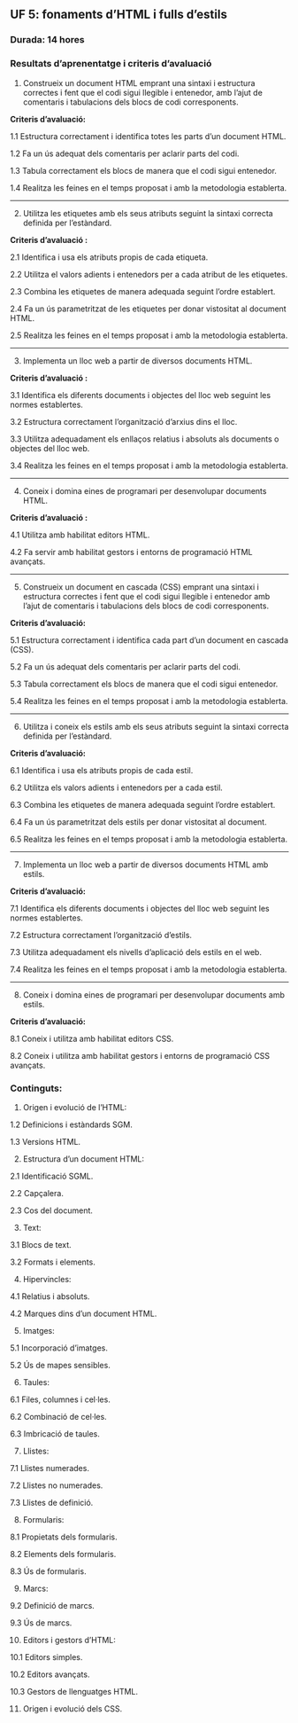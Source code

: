 ## UF 5: fonaments d’HTML i fulls d’estils 

### Durada: 14 hores 

### Resultats d’aprenentatge i criteris d’avaluació 

1. Construeix un document HTML emprant una sintaxi i estructura correctes i fent que el codi sigui llegible i entenedor, amb l’ajut de comentaris i tabulacions dels blocs de codi corresponents. 

**Criteris d’avaluació:**

1.1 Estructura correctament i identifica totes les parts d’un document HTML. 

1.2 Fa un ús adequat dels comentaris per aclarir parts del codi. 

1.3 Tabula correctament els blocs de manera que el codi sigui entenedor. 

1.4 Realitza les feines en el temps proposat i amb la metodologia establerta. 

-----------------------------

2. Utilitza les etiquetes amb els seus atributs seguint la sintaxi correcta definida per l’estàndard. 

**Criteris d’avaluació :**

2.1 Identifica i usa els atributs propis de cada etiqueta. 

2.2 Utilitza el valors adients i entenedors per a cada atribut de les etiquetes. 

2.3 Combina les etiquetes de manera adequada seguint l’ordre establert. 

2.4 Fa un ús parametritzat de les etiquetes per donar vistositat al document HTML. 

2.5 Realitza les feines en el temps proposat i amb la metodologia establerta. 

-----------------------------

3. Implementa un lloc web a partir de diversos documents HTML. 

**Criteris d’avaluació :**

3.1 Identifica els diferents documents i objectes del lloc web seguint les normes establertes. 

3.2 Estructura correctament l’organització d’arxius dins el lloc. 

3.3 Utilitza adequadament els enllaços relatius i absoluts als documents o objectes del lloc web. 

3.4 Realitza les feines en el temps proposat i amb la metodologia establerta. 

-----------------------------

4. Coneix i domina eines de programari per desenvolupar documents HTML. 

**Criteris d’avaluació :**

4.1 Utilitza amb habilitat editors HTML. 

4.2 Fa servir amb habilitat gestors i entorns de programació HTML avançats. 

-----------------------------

5. Construeix un document en cascada (CSS) emprant una sintaxi i estructura correctes i fent que el codi sigui llegible i entenedor amb l’ajut de comentaris i tabulacions dels blocs de codi corresponents. 

**Criteris d’avaluació:**

5.1 Estructura correctament i identifica cada part d’un document en cascada (CSS). 

5.2 Fa un ús adequat dels comentaris per aclarir parts del codi. 

5.3 Tabula correctament els blocs de manera que el codi sigui entenedor. 

5.4 Realitza les feines en el temps proposat i amb la metodologia establerta. 

-----------------------------

6. Utilitza i coneix els estils amb els seus atributs seguint la sintaxi correcta definida per l’estàndard. 

**Criteris d’avaluació:**

6.1 Identifica i usa els atributs propis de cada estil. 

6.2 Utilitza els valors adients i entenedors per a cada estil. 

6.3 Combina les etiquetes de manera adequada seguint l’ordre establert. 

6.4 Fa un ús parametritzat dels estils per donar vistositat al document. 

6.5 Realitza les feines en el temps proposat i amb la metodologia establerta. 

-----------------------------

7. Implementa un lloc web a partir de diversos documents HTML amb estils. 

**Criteris d’avaluació:**

7.1 Identifica els diferents documents i objectes del lloc web seguint les normes establertes. 

7.2 Estructura correctament l’organització d’estils. 

7.3 Utilitza adequadament els nivells d’aplicació dels estils en el web. 

7.4 Realitza les feines en el temps proposat i amb la metodologia establerta. 

-----------------------------

8. Coneix i domina eines de programari per desenvolupar documents amb estils. 

**Criteris d’avaluació:**

8.1 Coneix i utilitza amb habilitat editors CSS. 

8.2 Coneix i utilitza amb habilitat gestors i entorns de programació CSS avançats. 

### Continguts:

1. Origen i evolució de l’HTML: 

1.2 Definicions i estàndards SGM. 

1.3 Versions HTML. 

2. Estructura d’un document HTML: 

2.1 Identificació SGML. 

2.2 Capçalera. 

2.3 Cos del document. 

3. Text: 

3.1 Blocs de text. 

3.2 Formats i elements. 

4. Hipervincles: 

4.1 Relatius i absoluts. 

4.2 Marques dins d’un document HTML. 

5. Imatges: 

5.1 Incorporació d’imatges. 

5.2 Ús de mapes sensibles. 

6. Taules: 

6.1 Files, columnes i cel·les. 

6.2 Combinació de cel·les. 

6.3 Imbricació de taules. 

7. Llistes: 

7.1 Llistes numerades. 

7.2 Llistes no numerades. 

7.3 Llistes de definició. 

8. Formularis: 

8.1 Propietats dels formularis. 

8.2 Elements dels formularis. 

8.3 Ús de formularis. 

9. Marcs: 

9.2 Definició de marcs. 

9.3 Ús de marcs. 

10. Editors i gestors d’HTML: 

10.1 Editors simples. 

10.2 Editors avançats. 

10.3 Gestors de llenguatges HTML. 

11. Origen i evolució dels CSS. 
